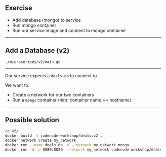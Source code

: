 ## Exercise

- Add database (mongo) to service
- Run mongo container
- Run our service image and connect to mongo container

----

## Add a Database (v2)

`./microserices/v2/main.go`

----

Our service expects a `deals-db` to connect to.

We want to:

* Create a network for our two containers
* Run a `mongo` container (hint: container name == hostname)

----

## Possible solution

```bash
cd v2/
docker build -t codenode-workshop/deals:v2 .
docker network create my_network
docker run --name deals-db -d --network my_network mongo
docker run -d -p 8080:8080 --network my_network codenode-workshop/deals:v2
```
